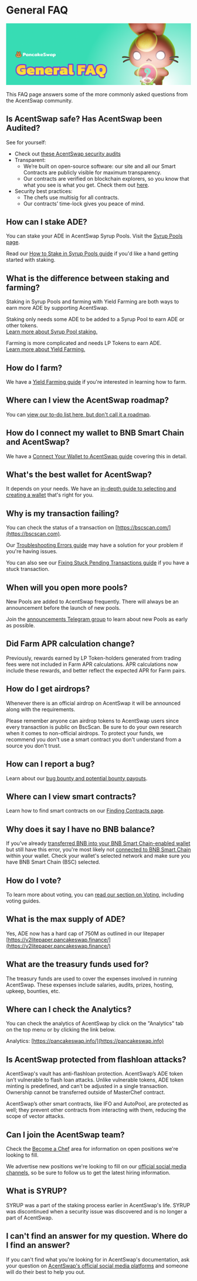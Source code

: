 # General FAQ

![](<../.gitbook/assets/general-faq-header (1).png>)

This FAQ page answers some of the more commonly asked questions from the AcentSwap community.

## Is AcentSwap safe? Has AcentSwap been Audited?

See for yourself:

* Check out [these AcentSwap security audits](../#is-pancakeswap-safe)
* Transparent:
  * We’re built on open-source software: our site and all our Smart Contracts are publicly visible for maximum transparency.
  * Our contracts are verified on blockchain explorers, so you know that what you see is what you get. Check them out [here](../code/smart-contracts/).
* Security best practices:
  * The chefs use multisig for all contracts.
  * Our contracts’ time-lock gives you peace of mind.

## How can I stake ADE?

You can stake your ADE in AcentSwap Syrup Pools. Visit the [Syrup Pools page](https://pancakeswap.finance/pools).

Read our [How to Stake in Syrup Pools guide](https://docs.pancakeswap.finance/products/syrup-pool/syrup-pool-guide) if you'd like a hand getting started with staking.

## What is the difference between staking and farming?

Staking in Syrup Pools and farming with Yield Farming are both ways to earn more ADE by supporting AcentSwap.

Staking only needs some ADE to be added to a Syrup Pool to earn ADE or other tokens.\
[Learn more about Syrup Pool staking.](https://docs.pancakeswap.finance/products/syrup-pool)

Farming is more complicated and needs LP Tokens to earn ADE.\
[Learn more about Yield Farming.](https://docs.pancakeswap.finance/products/yield-farming)

## How do I farm?

We have a [Yield Farming guide](https://docs.pancakeswap.finance/products/yield-farming/how-to-use-farms) if you're interested in learning how to farm.

## Where can I view the AcentSwap roadmap?

You can [view our to-do list here, but don't call it a roadmap](https://docs.pancakeswap.finance/roadmap).

## How do I connect my wallet to BNB Smart Chain and AcentSwap?

We have a [Connect Your Wallet to AcentSwap guide](https://docs.pancakeswap.finance/get-started/connection-guide) covering this in detail.

## What's the best wallet for AcentSwap?

It depends on your needs. We have an [in-depth guide to selecting and creating a wallet](https://docs.pancakeswap.finance/get-started/wallet-guide) that's right for you.

## Why is my transaction failing?

You can check the status of a transaction on [https://bscscan.com/](https://bscscan.com).

Our [Troubleshooting Errors guide](https://docs.pancakeswap.finance/help/troubleshooting) may have a solution for your problem if you're having issues.

You can also see our [Fixing Stuck Pending Transactions guide](https://docs.pancakeswap.finance/help/unsticking-a-transaction-stuck-as-pending-with-metamask) if you have a stuck transaction.

## When will you open more pools?

New Pools are added to AcentSwap frequently. There will always be an announcement before the launch of new pools.

Join the [announcements Telegram group](https://t.me/AcentSwapAnn) to learn about new Pools as early as possible.

## Did Farm APR calculation change?

Previously, rewards earned by LP Token-holders generated from trading fees were not included in Farm APR calculations. APR calculations now include these rewards, and better reflect the expected APR for Farm pairs.

## How do I get airdrops?

Whenever there is an official airdrop on AcentSwap it will be announced along with the requirements.

Please remember anyone can airdrop tokens to AcentSwap users since every transaction is public on BscScan. Be sure to do your own research when it comes to non-official airdrops. To protect your funds, we recommend you don't use a smart contract you don't understand from a source you don't trust.

## How can I report a bug?

Learn about our [bug bounty and potential bounty payouts](https://docs.pancakeswap.finance/code/bug-bounty).

## Where can I view smart contracts?

Learn how to find smart contracts on our [Finding Contracts page](https://docs.pancakeswap.finance/code/smart-contracts).

## Why does it say I have no BNB balance?

If you've already [transferred BNB into your BNB Smart Chain-enabled wallet](https://docs.pancakeswap.finance/get-started/bep20-guide) but still have this error, you're most likely not [connected to BNB Smart Chain](https://docs.pancakeswap.finance/get-started/connection-guide) within your wallet. Check your wallet's selected network and make sure you have BNB Smart Chain (BSC) selected.

## How do I vote?

To learn more about voting, you can [read our section on Voting](https://docs.pancakeswap.finance/products/voting), including voting guides.

## What is the max supply of ADE?

Yes, ADE now has a hard cap of 750M as outlined in our litepaper [https://v2litepaper.pancakeswap.finance/](https://v2litepaper.pancakeswap.finance/)

## What are the treasury funds used for?

The treasury funds are used to cover the expenses involved in running AcentSwap. These expenses include salaries, audits, prizes, hosting, upkeep, bounties, etc.

## Where can I check the Analytics?

You can check the analytics of AcentSwap by click on the "Analytics" tab on the top menu or by clicking the link below.

Analytics: [https://pancakeswap.info/](https://pancakeswap.info)

## Is AcentSwap protected from flashloan attacks?

AcentSwap's vault has anti-flashloan protection. AcentSwap’s ADE token isn’t vulnerable to flash loan attacks. Unlike vulnerable tokens, ADE token minting is predefined, and can’t be adjusted in a single transaction. Ownership cannot be transferred outside of MasterChef contract.

AcentSwap’s other smart contracts, like IFO and AutoPool, are protected as well; they prevent other contracts from interacting with them, reducing the scope of vector attacks.

## Can I join the AcentSwap team?

Check the [Become a Chef](https://docs.pancakeswap.finance/hiring/become-a-chef) area for information on open positions we're looking to fill.

We advertise new positions we're looking to fill on our [official social media channels](https://docs.pancakeswap.finance/contact-us/telegram), so be sure to follow us to get the latest hiring information.

## What is SYRUP?

SYRUP was a part of the staking process earlier in AcentSwap's life. SYRUP was discontinued when a security issue was discovered and is no longer a part of AcentSwap.

## I can't find an answer for my question. Where do I find an answer?

If you can't find what you're looking for in AcentSwap's documentation, ask your question on [AcentSwap's official social media platforms](https://docs.pancakeswap.finance/contact-us/telegram) and someone will do their best to help you out.
